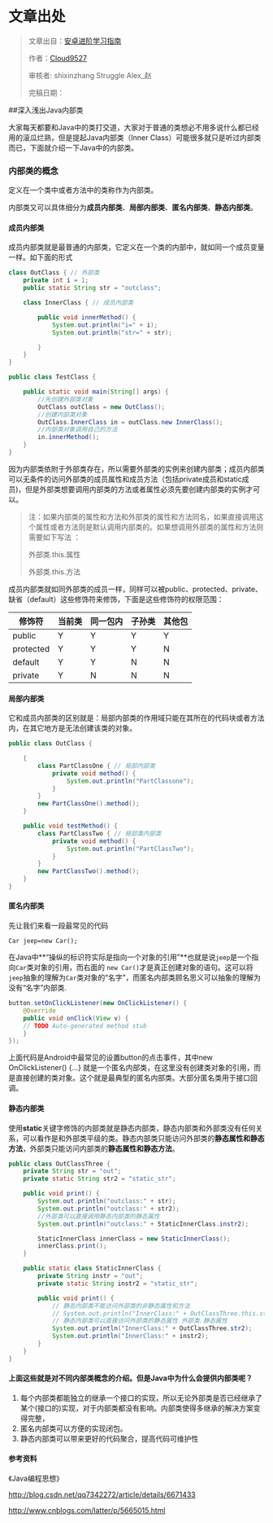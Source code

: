 # 文章出处

> 文章出自：[安卓进阶学习指南](https://github.com/iwannabetop/Awesome-Android-Learning-Guide)
>
> 作者：[Cloud9527](http://www.jianshu.com/u/69fc55c71311)
>
> 审核者: shixinzhang Struggle Alex_赵
>
> 完稿日期：

##深入浅出Java内部类

大家每天都要和Java中的类打交道，大家对于普通的类想必不用多说什么都已经用的滚瓜烂熟，但是提起Java内部类（Inner Class）可能很多就只是听过内部类而已，下面就介绍一下Java中的内部类。

### 内部类的概念

定义在一个类中或者方法中的类称作为内部类。

内部类又可以具体细分为**成员内部类**、**局部内部类**、**匿名内部类**、**静态内部类**。

#### 成员内部类

成员内部类就是最普通的内部类，它定义在一个类的内部中，就如同一个成员变量一样。如下面的形式

```java
class OutClass { // 外部类
	private int i = 1;
	public static String str = "outclass";

	class InnerClass { // 成员内部类

		public void innerMethod() {
			System.out.println("i=" + i);
			System.out.println("str=" + str);

		}
	}
}

public class TestClass {

	public static void main(String[] args) {
		//先创建外部类对象
		OutClass outClass = new OutClass(); 
		//创建内部类对象
		OutClass.InnerClass in = outClass.new InnerClass();
		//内部类对象调用自己的方法
		in.innerMethod();
	}
} 
```

因为内部类依附于外部类存在，所以需要外部类的实例来创建内部类；成员内部类可以无条件的访问外部类的成员属性和成员方法（包括private成员和static成员)，但是外部类想要调用内部类的方法或者属性必须先要创建内部类的实例才可以。

> 注：如果内部类的属性和方法和外部类的属性和方法同名，如果直接调用这个属性或者方法则是默认调用内部类的。如果想调用外部类的属性和方法则需要如下写法 ：
>
> 外部类.this.属性
>
> 外部类.this.方法

成员内部类就如同外部类的成员一样，同样可以被public、protected、private、缺省（default）这些修饰符来修饰，下面是这些修饰符的权限范围：

| 修饰符       | 当前类  | 同一包内 | 子孙类  | 其他包  |
| --------- | ---- | ---- | ---- | ---- |
| public    | Y    | Y    | Y    | Y    |
| protected | Y    | Y    | Y    | N    |
| default   | Y    | Y    | N    | N    |
| private   | Y    | N    | N    | N    |

#### 局部内部类

它和成员内部类的区别就是：局部内部类的作用域只能在其所在的代码块或者方法内，在其它地方是无法创建该类的对象。

```java
public class OutClass {

	{
		class PartClassOne { // 局部内部类
			private void method() {
				System.out.println("PartClassone");
			}
		}
		new PartClassOne().method();
	}

	public void testMethod() {
		class PartClassTwo { // 局部类内部类
			private void method() {
				System.out.println("PartClassTwo");
			}
		}
		new PartClassTwo().method();
	}
}
```

#### 匿名内部类

先让我们来看一段最常见的代码

`Car jeep=new Car();`

在Java中**“操纵的标识符实际是指向一个对象的引用”**也就是说`jeep`是一个指向`Car`类对象的引用，而右面的 `new Car()`才是真正创建对象的语句。这可以将`jeep`抽象的理解为`Car`类对象的“名字”，而匿名内部类顾名思义可以抽象的理解为没有“名字”内部类.

```java
button.setOnClickListener(new OnClickListener() {
    @Override
    public void onClick(View v) {
    // TODO Auto-generated method stub
    }
});
```

上面代码是Android中最常见的设置button的点击事件，其中new OnClickListener() {…} 就是一个匿名内部类，在这里没有创建类对象的引用，而是直接创建的类对象。这个就是最典型的匿名内部类。大部分匿名类用于接口回调。

#### 静态内部类

使用**static**关键字修饰的内部类就是静态内部类，静态内部类和外部类没有任何关系，可以看作是和外部类平级的类。静态内部类只能访问外部类的**静态属性和静态方法**，外部类只能访问内部类的**静态属性和静态方法**。

```java
public class OutClassThree {
	private String str = "out";
	private static String str2 = "static_str";

	public void print() {
		System.out.println("outclass:" + str);
		System.out.println("outclass:" + str2);
      	//外部类可以直接调用静态内部类的静态属性
		System.out.println("outclass:" + StaticInnerClass.instr2); 

		StaticInnerClass innerClass = new StaticInnerClass();
		innerClass.print();
	}

	public static class StaticInnerClass {
		private String instr = "out";
		private static String instr2 = "static_str";

		public void print() {
			// 静态内部类不能访问外部类的非静态属性和方法
			// System.out.println("InnerClass:" + OutClassThree.this.str);
			// 静态内部类可以直接访问外部类的静态属性 外部类.静态属性
			System.out.println("InnerClass:" + OutClassThree.str2);
			System.out.println("InnerClass:" + instr2);
		}
	}
}

```

#### 上面这些就是对不同内部类概念的介绍。但是Java中为什么会提供内部类呢？

1. 每个内部类都能独立的继承一个接口的实现，所以无论外部类是否已经继承了某个(接口的)实现，对于内部类都没有影响。内部类使得多继承的解决方案变得完整，
2. 匿名内部类可以方便的实现闭包。
3. 静态内部类可以带来更好的代码聚合，提高代码可维护性



#### 参考资料

《Java编程思想》

http://blog.csdn.net/qq7342272/article/details/6671433

http://www.cnblogs.com/latter/p/5665015.html